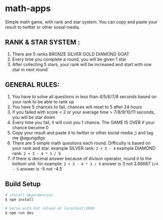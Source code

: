 # math-apps
Simple math game, with rank and star system. You can copy and paste your result to twitter or other sosial media.

## RANK & STAR SYSTEM :

1. There are 5 ranks BRONZE SILVER GOLD DIAMOND GOAT
2. Every time you complete a round, you will be given 1 star
3. After collecting 5 stars, your rank will be increased and start with one star in next round`

## GENERAL RULES:

1. You have to solve all questions in less than 4/5/6/7/8 seconds based on your rank to be able to rank up
2. You have 5 chances to fail, chances will reset to 5 after 24 hours
3. If you failed with score < 2 or your average time > 7/8/9/10/11 seconds, you will be star down
4. Every time you fail, it will cost you 1 chance. The GAME IS OVER if your chance become 0
5. Copy your result and paste it to twitter or other social media ;) and tag me @agungdlgs
6. There are 5 simple math questions each round. Difficulty is based on your rank and star. 
    example SILVER rank:
        `2 + 3 - 4`
    example DIAMOND rank:
        `2 + 3 - 4 * 3 / 9`
7. if there is decimal answer because of divison operator, round it to the bottom unit. for example:
        `2 + 3 - 4 * 3 / 9`
    answer is 3 not 3.66667
        `2/4 - 5`
    answer is -5 not -4.5`

## Build Setup

```bash
# install dependencies
$ npm install

# serve with hot reload at localhost:3000
$ npm run dev

```
